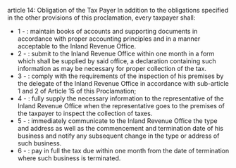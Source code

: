 article 14: Obligation of the Tax Payer
In addition to the obligations specified in the other provisions of this proclamation, every taxpayer shall: 
<ul>
			<li>1 - : maintain books of accounts and supporting documents in accordance with proper accounting principles and in a manner acceptable to the Inland Revenue Office. <ul>
			</ul></li>			<li>2 - : submit to the Inland Revenue Office within one month in a form which shall be supplied by said office, a declaration containing such information as may be necessary for proper collection of the tax. <ul>
			</ul></li>			<li>3 - : comply with the requirements of the inspection of his premises by the delegate of the Inland Revenue Office in accordance with sub-article 1 and 2 of Article 15 of this Proclamation; <ul>
			</ul></li>			<li>4 - : fully supply the necessary information to the representative of the Inland Revenue Office when the representative goes to the premises of the taxpayer to inspect the collection of taxes. <ul>
			</ul></li>			<li>5 - : immediately communicate to the Inland Revenue Office the type and address as well as the commencement and termination date of his business and notify any subsequent change in the type or address of such business. <ul>
			</ul></li>			<li>6 - : pay in full the tax due within one month from the date of termination where such business is terminated. <ul>
			</ul></li></ul>